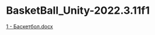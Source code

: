# BasketBall_Unity-2022.3.11f1
[1 - Баскетбол.docx](https://github.com/user-attachments/files/21163050/1.-.docx)
